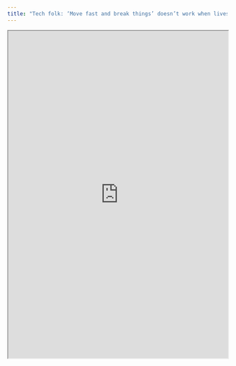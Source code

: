 ```yaml
---
title: "Tech folk: ‘Move fast and break things’ doesn’t work when lives are at stake"
---
```




<iframe height="750" width="100%" src="https://ewelton.github.io/ktest/wiki.html#Tech%20folk:%20%E2%80%98Move%20fast%20and%20break%20things%E2%80%99%20doesn%E2%80%99t%20work%20when%20lives%20are%20at%20stake"></iframe>
